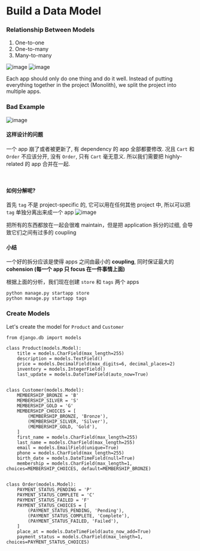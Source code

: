 # Build a Data Model
### Relationship Between Models
1. One-to-one
2. One-to-many
3. Many-to-many

![image](https://user-images.githubusercontent.com/70382342/159122531-bb48e104-2726-41ee-a3a7-f3b2cb674ab2.png)
![image](https://user-images.githubusercontent.com/70382342/159122572-ce48d8cd-38dd-4a2d-9dbb-f51dbcc86748.png)

Each app should only do one thing and do it well. Instead of putting everything together in the project (Monolith), we split the project into multiple apps. 

### Bad Example

![image](https://user-images.githubusercontent.com/70382342/159122743-1789612c-349e-4ba1-b222-9edc4a22edf0.png)

#### 这样设计的问题
一个 app 崩了或者被更新了, 有 dependency 的 app 全部都要修改. 况且 ```Cart``` 和 ```Order``` 不应该分开, 没有 ```Order```, 只有 ```Cart``` 毫无意义. 所以我们需要把 highly-related 的 app 合并在一起.

<br>

#### 如何分解呢?

首先 ```tag``` 不是 project-specific 的, 它可以用在任何其他 project 中, 所以可以把 ```tag``` 单独分离出来成一个 app
![image](https://user-images.githubusercontent.com/70382342/159122898-71fbd50f-36cd-42ee-a6b0-c3885fca2dde.png)

把所有的东西都放在一起会很难 maintain，但是把 application 拆分的过细, 会导致它们之间有过多的 coupling


#### 小结
一个好的拆分应该是使得 apps 之间由最小的 **coupling**, 同时保证最大的 **cohension (每一个 app 只 focus 在一件事情上面)**

根据上面的分析，我们现在创建 ```store``` 和 ```tags``` 两个 apps
```python3
python manage.py startapp store
python manage.py startapp tags
```

### Create Models
Let's create the model for ```Product``` and ```Customer```
```python3
from django.db import models

class Product(models.Model):
    title = models.CharField(max_length=255)
    description = models.TextField()
    price = models.DecimalField(max_digits=6, decimal_places=2)
    inventory = models.IntegerField()
    last_update = models.DateTimeField(auto_now=True)


class Customer(models.Model):
    MEMBERSHIP_BRONZE = 'B'
    MEMBERSHIP_SILVER = 'S'
    MEMBERSHIP_GOLD = 'G'
    MEMBERSHIP_CHOICES = [
        (MEMBERSHIP_BRONZE, 'Bronze'),
        (MEMBERSHIP_SILVER, 'Silver'),
        (MEMBERSHIP_GOLD, 'Gold'),
    ]
    first_name = models.CharField(max_length=255)
    last_name = models.CharField(max_length=255)
    email = models.EmailField(unique=True)
    phone = models.CharField(max_length=255)
    birth_date = models.DateTimeField(null=True)
    membership = models.CharField(max_length=1, choices=MEMBERSHIP_CHOICES, default=MEMBERSHIP_BRONZE)


class Order(models.Model):
    PAYMENT_STATUS_PENDING = 'P'
    PAYMENT_STATUS_COMPLETE = 'C'
    PAYMENT_STATUS_FAILED = 'F'
    PAYMENT_STATUS_CHOICES = [
        (PAYMENT_STATUS_PENDING, 'Pending'),
        (PAYMENT_STATUS_COMPLETE, 'Complete'),
        (PAYMENT_STATUS_FAILED, 'Failed'),
    ]
    place_at = models.DateTimeField(auto_now_add=True)
    payment_status = models.CharField(max_length=1, choices=PAYMENT_STATUS_CHOICES)
```


